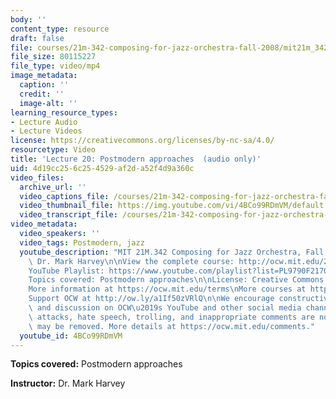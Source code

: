 ```yaml
---
body: ''
content_type: resource
draft: false
file: courses/21m-342-composing-for-jazz-orchestra-fall-2008/mit21m_342f08_lec20_360p_16_9.mp4
file_size: 80115227
file_type: video/mp4
image_metadata:
  caption: ''
  credit: ''
  image-alt: ''
learning_resource_types:
- Lecture Audio
- Lecture Videos
license: https://creativecommons.org/licenses/by-nc-sa/4.0/
resourcetype: Video
title: 'Lecture 20: Postmodern approaches  (audio only)'
uid: 4d19cc25-6c25-4529-af2d-a52f4d9a360c
video_files:
  archive_url: ''
  video_captions_file: /courses/21m-342-composing-for-jazz-orchestra-fall-2008/1IQKXAck71H022pHvURNZ6ELidQF3tN3W_transcript.webvtt
  video_thumbnail_file: https://img.youtube.com/vi/4BCo99RDmVM/default.jpg
  video_transcript_file: /courses/21m-342-composing-for-jazz-orchestra-fall-2008/1IQKXAck71H022pHvURNZ6ELidQF3tN3W_transcript.pdf
video_metadata:
  video_speakers: ''
  video_tags: Postmodern, jazz
  youtube_description: "MIT 21M.342 Composing for Jazz Orchestra, Fall 2008\nInstructor:\
    \ Dr. Mark Harvey\n\nView the complete course: http://ocw.mit.edu/21m-342f08\n\
    YouTube Playlist: https://www.youtube.com/playlist?list=PL9790F2170F977E78\n\n\
    Topics covered: Postmodern approaches\n\nLicense: Creative Commons BY-NC-SA\n\
    More information at https://ocw.mit.edu/terms\nMore courses at https://ocw.mit.edu\n\
    Support OCW at http://ow.ly/a1If50zVRlQ\n\nWe encourage constructive comments\
    \ and discussion on OCW\u2019s YouTube and other social media channels. Personal\
    \ attacks, hate speech, trolling, and inappropriate comments are not allowed and\
    \ may be removed. More details at https://ocw.mit.edu/comments."
  youtube_id: 4BCo99RDmVM
---
```

**Topics covered:** Postmodern approaches

**Instructor:** Dr. Mark Harvey